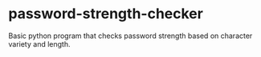# password-strength-checker
Basic python program that checks password strength based on character variety and length.
